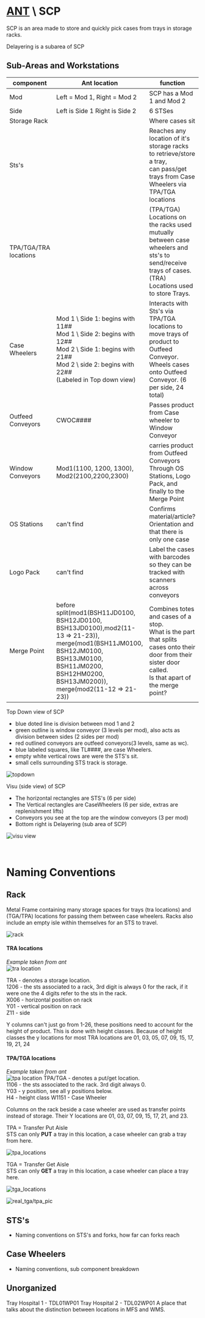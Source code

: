 # [ANT](/ANTWIKI.md) \ SCP

SCP is an area made to store and quickly pick cases from trays in storage racks.

Delayering is a subarea of SCP

## **Sub-Areas and Workstations**

|component|Ant location|function|
|-|-|-|
|Mod|Left = Mod 1, Right = Mod 2|SCP has a Mod 1 and Mod 2|
|Side|Left is Side 1 Right is Side 2|6 STSes|
|Storage Rack||Where cases sit|
|Sts's||Reaches any location of it's storage racks to retrieve/store a tray,<br> can pass/get trays from Case Wheelers via TPA/TGA locations|
|TPA/TGA/TRA locations||(TPA/TGA) Locations on the racks used mutually between case wheelers and <br>sts's to send/receive trays of cases. (TRA) Locations used to store Trays.|
|Case Wheelers|Mod 1 \ Side 1: begins with 11## <br> Mod 1 \ Side 2: begins with 12## <br> Mod 2 \ Side 1: begins with 21##<br>Mod 2 \ side 2: begins with 22##<br>(Labeled in Top down view)|Interacts with Sts's via TPA/TGA locations to move trays of product to Outfeed Conveyor.<br> Wheels cases onto Outfeed Conveyor. (6 per side, 24 total)|
|Outfeed Conveyors|CWOC####|Passes product from Case wheeler to Window Conveyor|
|Window Conveyors|Mod1(1100, 1200, 1300),<br>Mod2(2100,2200,2300)|carries product from Outfeed Conveyors Through OS Stations, Logo Pack, and finally to the Merge Point|
|OS Stations|can't find|Confirms material/article? Orientation and that there is only one case|
|Logo Pack|can't find|Label the cases with barcodes so they can be tracked with scanners across conveyors|
|Merge Point|before split(mod1(BSH11JD0100, BSH12JD0100, BSH13JD0100),mod2(11-13 => 21-23)),<br>merge(mod1(BSH11JM0100, BSH12JM0100, BSH13JM0100, BSH11JM0200, BSH12HM0200, BSH13JM0200)),<br>merge(mod2(11-12 => 21-23)) |Combines totes and cases of a stop.<br> What is the part that splits cases onto their door from their sister door called.<br> Is that apart of the merge point?|

Top Down view of SCP
- blue doted line is division between mod 1 and 2
- green outline is window conveyor (3 levels per mod), also acts as division between sides (2 sides per mod)
- red outlined conveyors are outfeed conveyors(3 levels, same as wc).
- blue labeled squares, like TL####, are case Wheelers.
- empty white vertical rows are were the STS's sit.
- small cells surrounding STS track is storage.

![topdown](./SCPtopDown.PNG)

Visu (side view) of SCP

- The horizontal rectangles are STS's (6 per side)
- The Vertical rectangles are CaseWheelers (6 per side, extras are replenishment lifts)
- Conveyors you see at the top are the window conveyors (3 per mod)
- Bottom right is Delayering (sub area of SCP)

![visu view](./SCPVisu.PNG)

<br>

# **Naming Conventions**
## **Rack**
Metal Frame containing many storage spaces for trays (tra locations) and (TGA/TPA) locations for passing them between case wheelers. Racks also include an empty isle within themselves for an STS to travel.

![rack](./racks.PNG)

#### **TRA locations**

*Example taken from ant*\
![tra location](./locationAnt.PNG)

TRA - denotes a storage location.\
1206 - the sts associated to a rack, 3rd digit is always 0 for the rack, if it were one the 4 digits refer to the sts in the rack.\
X006 - horizontal position on rack\
Y01 - vertical position on rack\
Z11 - side

Y columns can't just go from 1-26, these positions need to account for the height of product. This is done with height classes. Because of height classes the y locations for most TRA locations are 01, 03, 05, 07, 09, 15, 17, 19, 21, 24

#### **TPA/TGA locations**

*Example taken from ant*\
![tpa location](./tpalocaiton.PNG)
TPA/TGA - denotes a put/get location.\
1106 - the sts associated to the rack. 3rd digit always 0.\
Y03 - y position, see all y positions below.\
H4 - height class
W1151 - Case Wheeler

Columns on the rack beside a case wheeler are used as transfer points instead of storage. Their Y locations are 01, 03, 07, 09, 15, 17, 21, and 23.

TPA = Transfer Put Aisle\
STS can only **PUT** a tray in this location, a case wheeler can grab a tray from here.

![tpa_locations](./TPALocations.PNG)

TGA = Transfer Get Aisle\
STS can only **GET** a tray in this location, a case wheeler can place a tray here.

![tga_locations](./TGALocations.PNG)

![real_tga/tpa_pic](./TransferPoints.png)




## **STS's**
 - Naming conventions on STS's and forks, how far can forks reach
## **Case Wheelers**
 - Naming conventions, sub component breakdown
## **Unorganized**
Tray Hospital 1 - TDL01WP01
Tray Hospital 2 - TDL02WP01
A place that talks about the distinction between locations in MFS and WMS.